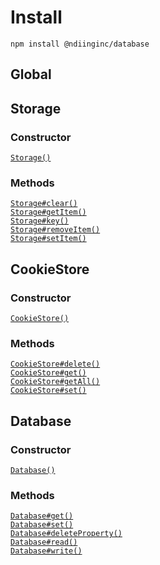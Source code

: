 # Install

```
npm install @ndiinginc/database
```

## Global

<!-- constructor -->
<!-- constructor -->

<!-- properties -->
<!-- properties -->

<!-- staticproperties -->
<!-- staticproperties -->

<!-- methods -->
<!-- methods -->

<!-- staticmethods -->
<!-- staticmethods -->

<!-- examples -->
<!-- examples -->
## Storage

<!-- constructor -->
### Constructor
<dl>
    <dt><code><a href="./docs//storage.md">Storage()</a></code></dt>
    <dd></dd>
</dl>
<!-- constructor -->

<!-- properties -->
<!-- properties -->

<!-- staticproperties -->
<!-- staticproperties -->

<!-- methods -->
### Methods
<dl>
    <dt><code><a href="./docs/storage/clear.md">Storage#clear()</a></code></dt>
    <dd></dd>
    <dt><code><a href="./docs/storage/get-item.md">Storage#getItem()</a></code></dt>
    <dd></dd>
    <dt><code><a href="./docs/storage/key.md">Storage#key()</a></code></dt>
    <dd></dd>
    <dt><code><a href="./docs/storage/remove-item.md">Storage#removeItem()</a></code></dt>
    <dd></dd>
    <dt><code><a href="./docs/storage/set-item.md">Storage#setItem()</a></code></dt>
    <dd></dd>
</dl>
<!-- methods -->

<!-- staticmethods -->
<!-- staticmethods -->

<!-- examples -->
<!-- examples -->
## CookieStore

<!-- constructor -->
### Constructor
<dl>
    <dt><code><a href="./docs//cookie-store.md">CookieStore()</a></code></dt>
    <dd></dd>
</dl>
<!-- constructor -->

<!-- properties -->
<!-- properties -->

<!-- staticproperties -->
<!-- staticproperties -->

<!-- methods -->
### Methods
<dl>
    <dt><code><a href="./docs/cookie-store/delete.md">CookieStore#delete()</a></code></dt>
    <dd></dd>
    <dt><code><a href="./docs/cookie-store/get.md">CookieStore#get()</a></code></dt>
    <dd></dd>
    <dt><code><a href="./docs/cookie-store/get-all.md">CookieStore#getAll()</a></code></dt>
    <dd></dd>
    <dt><code><a href="./docs/cookie-store/set.md">CookieStore#set()</a></code></dt>
    <dd></dd>
</dl>
<!-- methods -->

<!-- staticmethods -->
<!-- staticmethods -->

<!-- examples -->
<!-- examples -->
## Database

<!-- constructor -->
### Constructor
<dl>
    <dt><code><a href="./docs//database.md">Database()</a></code></dt>
    <dd></dd>
</dl>
<!-- constructor -->

<!-- properties -->
<!-- properties -->

<!-- staticproperties -->
<!-- staticproperties -->

<!-- methods -->
### Methods
<dl>
    <dt><code><a href="./docs/database/get.md">Database#get()</a></code></dt>
    <dd></dd>
    <dt><code><a href="./docs/database/set.md">Database#set()</a></code></dt>
    <dd></dd>
    <dt><code><a href="./docs/database/delete-property.md">Database#deleteProperty()</a></code></dt>
    <dd></dd>
    <dt><code><a href="./docs/database/read.md">Database#read()</a></code></dt>
    <dd></dd>
    <dt><code><a href="./docs/database/write.md">Database#write()</a></code></dt>
    <dd></dd>
</dl>
<!-- methods -->

<!-- staticmethods -->
<!-- staticmethods -->

<!-- examples -->
<!-- examples -->
